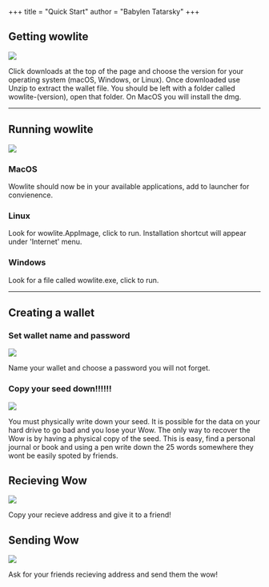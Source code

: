 +++
title = "Quick Start"
author = "Babylen Tatarsky"
+++


## Getting wowlite

![](/downloadwowlite.gif)

Click downloads at the top of the page and choose the version for your operating system (macOS, Windows, or Linux).   Once downloaded use Unzip to extract the wallet file.  You should be left with a folder called wowlite-(version), open that folder.  On MacOS you will install the dmg.  

---

## Running wowlite

![](https://raw.githubusercontent.com/wiki/qvqc/wowlite/images/wowlite.gif)

### MacOS
Wowlite should now be in your available applications, add to launcher for convienence. 
### Linux
Look for wowlite.AppImage, click to run.  Installation shortcut will appear under 'Internet' menu.
### Windows
Look for a file called wowlite.exe, click to run.

---

## Creating a wallet
###  Set wallet name and password

![](/createwallet.gif)

Name your wallet and choose a password you will not forget.
### Copy your seed down!!!!!!
![](/writeseed.gif)

You must physically write down your seed.  It is possible for the data on your hard drive to go bad and you lose your Wow.  The only way to recover the Wow is by having a physical copy of the seed.  This is easy, find a personal journal or book and using a pen write down the 25 words somewhere they wont be easily spoted by friends. 
## Recieving Wow

![](/recieve.gif)

Copy your recieve address and give it to a friend!

## Sending Wow 

![](/send.gif)

Ask for your friends recieving address and send them the wow!
